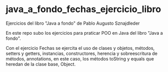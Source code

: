 # java_a_fondo_fechas_ejercicio_libro
Ejercicios del libro "Java a fondo" de Pablo Augusto Sznajdleder

En este repo subo los ejercicios para praticar POO en Java del libro "Java a fondo".

Con el ejercicio Fechas se ejercita el uso de clases y objetos, métodos, setters y getters, instancias, constructores, herencia y sobreescritura de métodos, annotations,
en este caso, los métodos toString y equals que heredan de la clase base,  Object.
